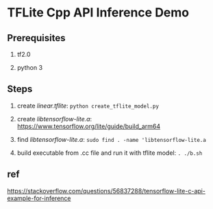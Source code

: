 # TFLite Cpp API Inference Demo

## Prerequisites

1. tf2.0

2. python 3

## Steps
 
1. create *linear.tflite*: ``python create_tflite_model.py``

2. create *libtensorflow-lite.a*: https://www.tensorflow.org/lite/guide/build_arm64

3. find *libtensorflow-lite.a*: ``sudo find . -name 'libtensorflow-lite.a``

4. build executable from .cc file and run it with tflite model: ``. ./b.sh``

## ref

https://stackoverflow.com/questions/56837288/tensorflow-lite-c-api-example-for-inference

